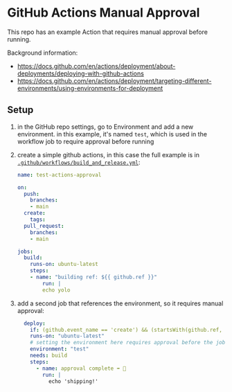 # GitHub Actions Manual Approval

This repo has an example Action that requires manual approval before running.

Background information:

- https://docs.github.com/en/actions/deployment/about-deployments/deploying-with-github-actions
- https://docs.github.com/en/actions/deployment/targeting-different-environments/using-environments-for-deployment

## Setup

1. in the GitHub repo settings, go to Environment and add a new environment. in
   this example, it's named `test`, which is used in the workflow job to require
   approval before running
2. create a simple github actions, in this case the full example is in
   [`.github/workflows/build_and_release.yml`](.github/workflows/build_and_release.yml):

   ```yml
   name: test-actions-approval

   on:
     push:
       branches:
       - main
     create:
       tags:
     pull_request:
       branches:
       - main

   jobs:
     build:
       runs-on: ubuntu-latest
       steps:
       - name: "building ref: ${{ github.ref }}"
           run: |
           echo yolo
   ```

3. add a second job that references the environment, so it requires manual
   approval:

   ```yml
     deploy:
       if: (github.event_name == 'create') && (startsWith(github.ref, 'refs/tags/'))
       runs-on: "ubuntu-latest"
       # setting the environment here requires approval before the job will run
       environment: "test"
       needs: build
       steps:
         - name: approval complete ➡️ 🚢
           run: |
             echo 'shipping!'
   ```
